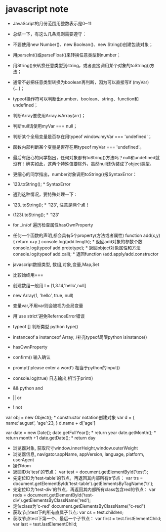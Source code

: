 # javascript note

* JavaScript的月份范围用整数表示是0~11
* 总结一下，有这么几条规则需要遵守：
* 不要使用new Number()、new Boolean()、new String()创建包装对象；
* 用parseInt()或parseFloat()来转换任意类型到number；
* 用String()来转换任意类型到string，或者直接调用某个对象的toString()方法；
* 通常不必把任意类型转换为boolean再判断，因为可以直接写if (myVar) {...}；
* typeof操作符可以判断出number、boolean、string、function和undefined；
* 判断Array要使用Array.isArray(arr)；
* 判断null请使用myVar === null；
* 判断某个全局变量是否存在用typeof window.myVar === 'undefined'；
* 函数内部判断某个变量是否存在用typeof myVar === 'undefined'。
* 最后有细心的同学指出，任何对象都有toString()方法吗？null和undefined就没有！确实如此，这两个特殊值要除外，虽然null还伪装成了object类型。
* 更细心的同学指出，number对象调用toString()报SyntaxError：
* 123.toString(); * SyntaxError
* 遇到这种情况，要特殊处理一下：
* 123..toString(); * '123', 注意是两个点！
* (123).toString(); * '123'

* for...in/of 遍历检查属性hasOwnProperty

* 任何一个函数的声明,都会具有5个property(方法或者属性)
function add(x,y)
{
    return x+y
}
console.log(add.length); * 返回add对象的参数个数
console.log(typeof add.prototype); * 返回object对象属性和方法
console.log(typeof add.call); * 返回function /add.apply/add.constructor
* javascript数据类型, 数组,对象,变量,Map,Set
* 比较始终用===
* 创建数组一般用 l = [1,3.14,'hello',null]
* new Array(1, 'hello', true, null)
* 变量var,不用var则会被视为全局变量
* 用'use strict'避免RefernceError错误
* typeof [] 判断类型 python type()
* instanceof a instanceof Array; /补充typeof局限python isinstance()
* hasOwnProperty
* confirm() 输入确认
* prompt('please enter a word') 相当于python的input()
* console.log(true) 日志输出,相当于print()
* && python and
* || or
* ! not

var obj = new Object(); * constructor notation创建对象
var d = {
    name:'august',
    'age':23,
}
d.name + d['age']

var date = new Date();
date.getFullYear(); * return year
date.getMonth(); * return month +1
date.getDate(); * return day


* 浏览器对象, 获取尺寸window.innerHeight,window.outerWeight
* 浏览器信息, navigator.appName, appVersion, language, platform, userAgent
* 操作dom
* 返回ID为'test'的节点：
var test = document.getElementById('test');
* 先定位ID为'test-table'的节点，再返回其内部所有tr节点：
var trs = document.getElementById('test-table').getElementsByTagName('tr');
* 先定位ID为'test-div'的节点，再返回其内部所有class包含red的节点：
var reds = document.getElementById('test-div').getElementsByClassName('red');
* 定位class为'c-red'
document.getElementsByClassName("c-red")
* 获取节点test下的所有直属子节点:
var cs = test.children;
* 获取节点test下第一个、最后一个子节点：
var first = test.firstElementChild;
var last = test.lastElementChild;

